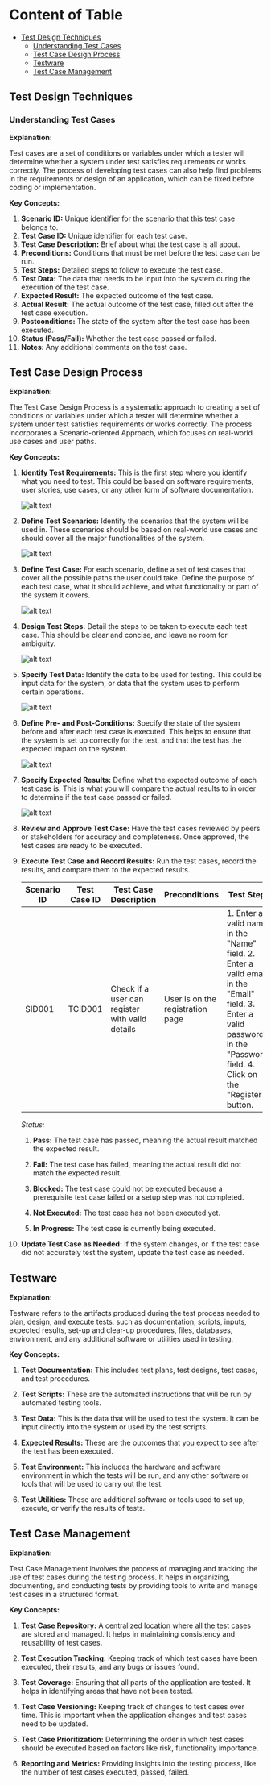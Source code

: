 # Content of Table

- [Test Design Techniques](#test-design-techniques)
  - [Understanding Test Cases](#understanding-test-cases)
  - [Test Case Design Process](#test-case-design-process)
  - [Testware](#testware)
  - [Test Case Management](#test-case-management)

## Test Design Techniques

### Understanding Test Cases

**Explanation:**

Test cases are a set of conditions or variables under which a tester will determine whether a system under test satisfies requirements or works correctly. The process of developing test cases can also help find problems in the requirements or design of an application, which can be fixed before coding or implementation.

**Key Concepts:**

1. **Scenario ID:** Unique identifier for the scenario that this test case belongs to.
2. **Test Case ID:** Unique identifier for each test case.
3. **Test Case Description:** Brief about what the test case is all about.
4. **Preconditions:** Conditions that must be met before the test case can be run.
5. **Test Steps:** Detailed steps to follow to execute the test case.
6. **Test Data:** The data that needs to be input into the system during the execution of the test case.
7. **Expected Result:** The expected outcome of the test case.
8. **Actual Result:** The actual outcome of the test case, filled out after the test case execution.
9. **Postconditions:** The state of the system after the test case has been executed.
10. **Status (Pass/Fail):** Whether the test case passed or failed.
11. **Notes:** Any additional comments on the test case.

## Test Case Design Process

**Explanation:**

The Test Case Design Process is a systematic approach to creating a set of conditions or variables under which a tester will determine whether a system under test satisfies requirements or works correctly. The process incorporates a Scenario-oriented Approach, which focuses on real-world use cases and user paths.

**Key Concepts:**

1. **Identify Test Requirements:** This is the first step where you identify what you need to test. This could be based on software requirements, user stories, use cases, or any other form of software documentation.

    ![alt text](./images/indentifyTestRequirements.png)

2. **Define Test Scenarios:** Identify the scenarios that the system will be used in. These scenarios should be based on real-world use cases and should cover all the major functionalities of the system.

    ![alt text](./images/defineTestScenarios.png)

3. **Define Test Case:** For each scenario, define a set of test cases that cover all the possible paths the user could take. Define the purpose of each test case, what it should achieve, and what functionality or part of the system it covers.

    ![alt text](./images/defineTestCase.png)

4. **Design Test Steps:** Detail the steps to be taken to execute each test case. This should be clear and concise, and leave no room for ambiguity.

    ![alt text](./images/designTestSteps.png)

5. **Specify Test Data:** Identify the data to be used for testing. This could be input data for the system, or data that the system uses to perform certain operations.

    ![alt text](./images/specifyTestData.png)

6. **Define Pre- and Post-Conditions:** Specify the state of the system before and after each test case is executed. This helps to ensure that the system is set up correctly for the test, and that the test has the expected impact on the system.

    ![alt text](./images/definePreAndPostConditions.png)

7. **Specify Expected Results:** Define what the expected outcome of each test case is. This is what you will compare the actual results to in order to determine if the test case passed or failed.

    ![alt text](./images/specifyExpectedResults.png)

8. **Review and Approve Test Case:** Have the test cases reviewed by peers or stakeholders for accuracy and completeness. Once approved, the test cases are ready to be executed.

9. **Execute Test Case and Record Results:** Run the test cases, record the results, and compare them to the expected results.

    | Scenario ID | Test Case ID | Test Case Description | Preconditions | Test Steps | Test Data | Expected Result | Actual Result | Postconditions | Status | Notes |
    |-------------|--------------|-----------------------|---------------|------------|-----------|-----------------|---------------|----------------|--------|-------|
    | SID001      | TCID001      | Check if a user can register with valid details | User is on the registration page | 1. Enter a valid name in the "Name" field. 2. Enter a valid email in the "Email" field. 3. Enter a valid password in the "Password" field. 4. Click on the "Register" button. | Name: "Test User", Email: "<testuser@example.com>", Password: "Test@123" | User is successfully registered and redirected to the dashboard | User is successfully registered and redirected to the dashboard | User is registered and redirected to the dashboard | Pass |  |

    *Status:*

    1. **Pass:** The test case has passed, meaning the actual result matched the expected result.

    2. **Fail:** The test case has failed, meaning the actual result did not match the expected result.

    3. **Blocked:** The test case could not be executed because a prerequisite test case failed or a setup step was not completed.

    4. **Not Executed:** The test case has not been executed yet.

    5. **In Progress:** The test case is currently being executed.

10. **Update Test Case as Needed:** If the system changes, or if the test case did not accurately test the system, update the test case as needed.

## Testware

**Explanation:**

Testware refers to the artifacts produced during the test process needed to plan, design, and execute tests, such as documentation, scripts, inputs, expected results, set-up and clear-up procedures, files, databases, environment, and any additional software or utilities used in testing.

**Key Concepts:**

1. **Test Documentation:** This includes test plans, test designs, test cases, and test procedures.

2. **Test Scripts:** These are the automated instructions that will be run by automated testing tools.

3. **Test Data:** This is the data that will be used to test the system. It can be input directly into the system or used by the test scripts.

4. **Expected Results:** These are the outcomes that you expect to see after the test has been executed.

5. **Test Environment:** This includes the hardware and software environment in which the tests will be run, and any other software or tools that will be used to carry out the test.

6. **Test Utilities:** These are additional software or tools used to set up, execute, or verify the results of tests.

## Test Case Management

**Explanation:**

Test Case Management involves the process of managing and tracking the use of test cases during the testing process. It helps in organizing, documenting, and conducting tests by providing tools to write and manage test cases in a structured format.

**Key Concepts:**

1. **Test Case Repository:** A centralized location where all the test cases are stored and managed. It helps in maintaining consistency and reusability of test cases.

2. **Test Execution Tracking:** Keeping track of which test cases have been executed, their results, and any bugs or issues found.

3. **Test Coverage:** Ensuring that all parts of the application are tested. It helps in identifying areas that have not been tested.

4. **Test Case Versioning:** Keeping track of changes to test cases over time. This is important when the application changes and test cases need to be updated.

5. **Test Case Prioritization:** Determining the order in which test cases should be executed based on factors like risk, functionality importance.

6. **Reporting and Metrics:** Providing insights into the testing process, like the number of test cases executed, passed, failed.
